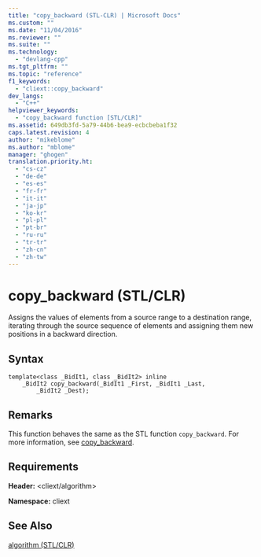 ```yaml
---
title: "copy_backward (STL-CLR) | Microsoft Docs"
ms.custom: ""
ms.date: "11/04/2016"
ms.reviewer: ""
ms.suite: ""
ms.technology: 
  - "devlang-cpp"
ms.tgt_pltfrm: ""
ms.topic: "reference"
f1_keywords: 
  - "cliext::copy_backward"
dev_langs: 
  - "C++"
helpviewer_keywords: 
  - "copy_backward function [STL/CLR]"
ms.assetid: 649db3fd-5a79-44b6-bea9-ecbcbeba1f32
caps.latest.revision: 4
author: "mikeblome"
ms.author: "mblome"
manager: "ghogen"
translation.priority.ht: 
  - "cs-cz"
  - "de-de"
  - "es-es"
  - "fr-fr"
  - "it-it"
  - "ja-jp"
  - "ko-kr"
  - "pl-pl"
  - "pt-br"
  - "ru-ru"
  - "tr-tr"
  - "zh-cn"
  - "zh-tw"
---
```

# copy_backward (STL/CLR)
Assigns the values of elements from a source range to a destination range, iterating through the source sequence of elements and assigning them new positions in a backward direction.  
  
## Syntax  
  
```  
template<class _BidIt1, class _BidIt2> inline  
    _BidIt2 copy_backward(_BidIt1 _First, _BidIt1 _Last,  
        _BidIt2 _Dest);  
```  
  
## Remarks  
 This function behaves the same as the STL function `copy_backward`. For more information, see [copy_backward](http://msdn.microsoft.com/Library/ddfab855-25a3-44db-a3cd-2b05ae97ea20).  
  
## Requirements  
 **Header:** \<cliext/algorithm>  
  
 **Namespace:** cliext  
  
## See Also  
 [algorithm (STL/CLR)](../dotnet/algorithm-stl-clr.md)
